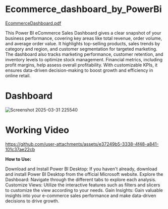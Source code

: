 # Ecommerce_dashboard_by_PowerBi
[EcommerceDashboard.pdf](https://github.com/user-attachments/files/19538996/EcommerceDashboard.pdf)

This Power BI eCommerce Sales Dashboard gives a clear snapshot of your business performance, covering key areas like total revenue, order volume, and average order value. It highlights top-selling products, sales trends by category and region, and customer segmentation for targeted marketing. The dashboard also tracks marketing performance, customer retention, and inventory levels to optimize stock management. Financial metrics, including profit margins, help assess overall profitability. With customizable KPIs, it ensures data-driven decision-making to boost growth and efficiency in online retail.

# Dashboard
![Screenshot 2025-03-31 225540](https://github.com/user-attachments/assets/62b7d4e5-8c19-4df9-9622-28892fb9cfa8)

# Working Video
https://github.com/user-attachments/assets/e37249b5-3338-4f48-a841-101c37ae22cb


**How to Use:**

Download and Install Power BI Desktop: If you haven't already, download and install Power BI Desktop from the official Microsoft website.
Explore the Dashboard: Navigate through the different tabs to explore each analysis.
Customize Views: Utilize the interactive features such as filters and slicers to customize the view according to your needs.
Gain Insights: Gain valuable insights into your e-commerce sales performance and make data-driven decisions to drive growth.




